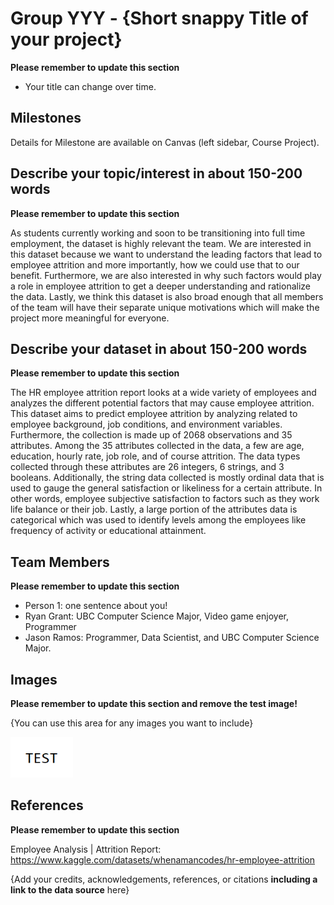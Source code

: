 # Group YYY - {Short snappy Title of your project}

**Please remember to update this section**

- Your title can change over time.

## Milestones

Details for Milestone are available on Canvas (left sidebar, Course Project).

## Describe your topic/interest in about 150-200 words

**Please remember to update this section**

As students currently working and soon to be transitioning into full time employment, the dataset is highly relevant the team. We are interested in this dataset because we want to understand the leading factors that lead to employee attrition and more importantly, how we could use that to our benefit. Furthermore, we are also interested in why such factors would play a role in employee attrition to get a deeper understanding and rationalize the data. Lastly, we think this dataset is also broad enough that all members of the team will have their separate unique motivations which will make the project more meaningful for everyone.

## Describe your dataset in about 150-200 words

**Please remember to update this section**

The HR employee attrition report looks at a wide variety of employees and analyzes the different potential factors that may cause employee attrition. This dataset aims to predict employee attrition by analyzing related to employee background, job conditions, and environment variables. Furthermore, the collection is made up of 2068 observations and 35 attributes. Among the 35 attributes collected in the data, a few are age, education, hourly rate, job role, and of course attrition. The data types collected through these attributes are 26 integers, 6 strings, and 3 booleans. Additionally, the string data collected is mostly ordinal data that is used to gauge the general satisfaction or likeliness for a certain attribute. In other words, employee subjective satisfaction to factors such as they work life balance or their job. Lastly, a large portion of the attributes data is categorical which was used to identify levels among the employees like frequency of activity or educational attainment.

## Team Members

**Please remember to update this section**

- Person 1: one sentence about you!
- Ryan Grant: UBC Computer Science Major, Video game enjoyer, Programmer
- Jason Ramos: Programmer, Data Scientist, and UBC Computer Science Major.

## Images

**Please remember to update this section and remove the test image!**

{You can use this area for any images you want to include}

<img src ="images/test.png" width="100px">

## References

**Please remember to update this section**

Employee Analysis | Attrition Report: 
https://www.kaggle.com/datasets/whenamancodes/hr-employee-attrition

{Add your credits, acknowledgements, references, or citations **including a link to the data source** here}



